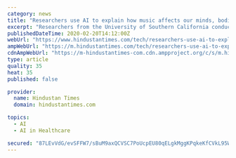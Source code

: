```yaml
---
category: news
title: "Researchers use AI to explain how music affects our minds, bodies, and emotions"
excerpt: "Researchers from the University of Southern California conducted studies using AI to explain the kind of effects music have on humans."
publishedDateTime: 2020-02-20T14:12:00Z
webUrl: "https://www.hindustantimes.com/tech/researchers-use-ai-to-explain-how-music-affects-our-minds-bodies-and-emotions/story-KZXuYZy6FfuK14jOSOR2BO.html"
ampWebUrl: "https://m.hindustantimes.com/tech/researchers-use-ai-to-explain-how-music-affects-our-minds-bodies-and-emotions/story-KZXuYZy6FfuK14jOSOR2BO_amp.html"
cdnAmpWebUrl: "https://m-hindustantimes-com.cdn.ampproject.org/c/s/m.hindustantimes.com/tech/researchers-use-ai-to-explain-how-music-affects-our-minds-bodies-and-emotions/story-KZXuYZy6FfuK14jOSOR2BO_amp.html"
type: article
quality: 35
heat: 35
published: false

provider:
  name: Hindustan Times
  domain: hindustantimes.com

topics:
  - AI
  - AI in Healthcare

secured: "87LEvVdG/evSFFW7/sBuM9axQCVSC7PoUcpEU80qELgkMggKPqkeKfCVkL95WhKZMIGEBlXsCzRDgqxeUivJJIUCDB/fe+Xul+Rm+gFAbdp6SMv93VHanroj2609P9X1uQymFZm6pBcEcGQ3QF1nG3WuSasz/zY9rqwV/GCGPwfrEiYO8zjxgHqdsk3FCQBK6JSHdnxlo18rZd8J6+mAVm5YhUDK6hwKkKNFoekS+U64209jfgdal+y+HBgLkX0NLwzIraA6ORRpGtTJOWqa8Ru0O7K09bimZkSJVAa4OWGIA8Oww2tCtk9uy/5a+vh6txOAb3dTs0JVEGLgun5kj0JVFz8u4n4KjFwTJwujw8MewmuA5NYLteZuQ+NG21bB9Z3O/ARqhn1kl51C4icX1scaqBoxRKAmprbPHrV7jAQl85uvKf5Y4Cbybv9BuvF5uqqwuAsSlwyq9B6kBEfGhrMlMWwZH3QEpqWZw9YA5NI=;DFT4oRfvD3OZOQXJsEKumA=="
---
```


